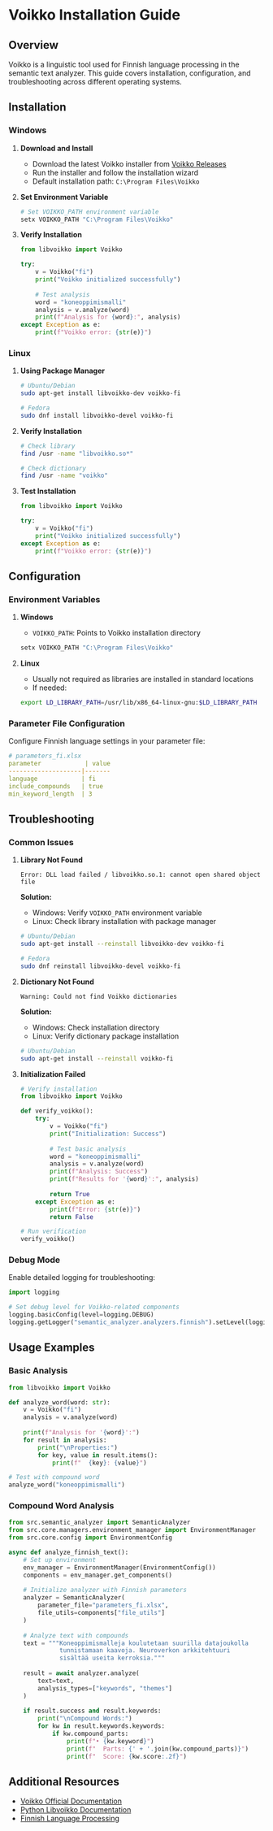 # Voikko Installation Guide

## Overview
Voikko is a linguistic tool used for Finnish language processing in the semantic text analyzer. This guide covers installation, configuration, and troubleshooting across different operating systems.

## Installation

### Windows

1. **Download and Install**
   - Download the latest Voikko installer from [Voikko Releases](https://www.puimula.org/voikko/win/)
   - Run the installer and follow the installation wizard
   - Default installation path: `C:\Program Files\Voikko`

2. **Set Environment Variable**
   ```powershell
   # Set VOIKKO_PATH environment variable
   setx VOIKKO_PATH "C:\Program Files\Voikko"
   ```

3. **Verify Installation**
   ```python
   from libvoikko import Voikko
   
   try:
       v = Voikko("fi")
       print("Voikko initialized successfully")
       
       # Test analysis
       word = "koneoppimismalli"
       analysis = v.analyze(word)
       print(f"Analysis for {word}:", analysis)
   except Exception as e:
       print(f"Voikko error: {str(e)}")
   ```

### Linux

1. **Using Package Manager**
   ```bash
   # Ubuntu/Debian
   sudo apt-get install libvoikko-dev voikko-fi
   
   # Fedora
   sudo dnf install libvoikko-devel voikko-fi
   ```

2. **Verify Installation**
   ```bash
   # Check library
   find /usr -name "libvoikko.so*"
   
   # Check dictionary
   find /usr -name "voikko"
   ```

3. **Test Installation**
   ```python
   from libvoikko import Voikko
   
   try:
       v = Voikko("fi")
       print("Voikko initialized successfully")
   except Exception as e:
       print(f"Voikko error: {str(e)}")
   ```

## Configuration

### Environment Variables

1. **Windows**
   - `VOIKKO_PATH`: Points to Voikko installation directory
   ```powershell
   setx VOIKKO_PATH "C:\Program Files\Voikko"
   ```

2. **Linux**
   - Usually not required as libraries are installed in standard locations
   - If needed:
   ```bash
   export LD_LIBRARY_PATH=/usr/lib/x86_64-linux-gnu:$LD_LIBRARY_PATH
   ```

### Parameter File Configuration

Configure Finnish language settings in your parameter file:

```yaml
# parameters_fi.xlsx
parameter            | value
--------------------|-------
language            | fi
include_compounds   | true
min_keyword_length  | 3
```

## Troubleshooting

### Common Issues

1. **Library Not Found**
   ```
   Error: DLL load failed / libvoikko.so.1: cannot open shared object file
   ```
   **Solution:**
   - Windows: Verify `VOIKKO_PATH` environment variable
   - Linux: Check library installation with package manager
   ```bash
   # Ubuntu/Debian
   sudo apt-get install --reinstall libvoikko-dev voikko-fi
   
   # Fedora
   sudo dnf reinstall libvoikko-devel voikko-fi
   ```

2. **Dictionary Not Found**
   ```
   Warning: Could not find Voikko dictionaries
   ```
   **Solution:**
   - Windows: Check installation directory
   - Linux: Verify dictionary package installation
   ```bash
   # Ubuntu/Debian
   sudo apt-get install --reinstall voikko-fi
   ```

3. **Initialization Failed**
   ```python
   # Verify installation
   from libvoikko import Voikko
   
   def verify_voikko():
       try:
           v = Voikko("fi")
           print("Initialization: Success")
           
           # Test basic analysis
           word = "koneoppimismalli"
           analysis = v.analyze(word)
           print(f"Analysis: Success")
           print(f"Results for '{word}':", analysis)
           
           return True
       except Exception as e:
           print(f"Error: {str(e)}")
           return False
   
   # Run verification
   verify_voikko()
   ```

### Debug Mode

Enable detailed logging for troubleshooting:

```python
import logging

# Set debug level for Voikko-related components
logging.basicConfig(level=logging.DEBUG)
logging.getLogger("semantic_analyzer.analyzers.finnish").setLevel(logging.DEBUG)
```

## Usage Examples

### Basic Analysis

```python
from libvoikko import Voikko

def analyze_word(word: str):
    v = Voikko("fi")
    analysis = v.analyze(word)
    
    print(f"Analysis for '{word}':")
    for result in analysis:
        print("\nProperties:")
        for key, value in result.items():
            print(f"  {key}: {value}")

# Test with compound word
analyze_word("koneoppimismalli")
```

### Compound Word Analysis

```python
from src.semantic_analyzer import SemanticAnalyzer
from src.core.managers.environment_manager import EnvironmentManager
from src.core.config import EnvironmentConfig

async def analyze_finnish_text():
    # Set up environment
    env_manager = EnvironmentManager(EnvironmentConfig())
    components = env_manager.get_components()
    
    # Initialize analyzer with Finnish parameters
    analyzer = SemanticAnalyzer(
        parameter_file="parameters_fi.xlsx",
        file_utils=components["file_utils"]
    )
    
    # Analyze text with compounds
    text = """Koneoppimismalleja koulutetaan suurilla datajoukolla 
              tunnistamaan kaavoja. Neuroverkon arkkitehtuuri 
              sisältää useita kerroksia."""
    
    result = await analyzer.analyze(
        text=text,
        analysis_types=["keywords", "themes"]
    )
    
    if result.success and result.keywords:
        print("\nCompound Words:")
        for kw in result.keywords.keywords:
            if kw.compound_parts:
                print(f"• {kw.keyword}")
                print(f"  Parts: {' + '.join(kw.compound_parts)}")
                print(f"  Score: {kw.score:.2f}")
```

## Additional Resources

- [Voikko Official Documentation](https://voikko.puimula.org/)
- [Python Libvoikko Documentation](https://github.com/voikko/python-libvoikko)
- [Finnish Language Processing](https://www.kielipankki.fi/)